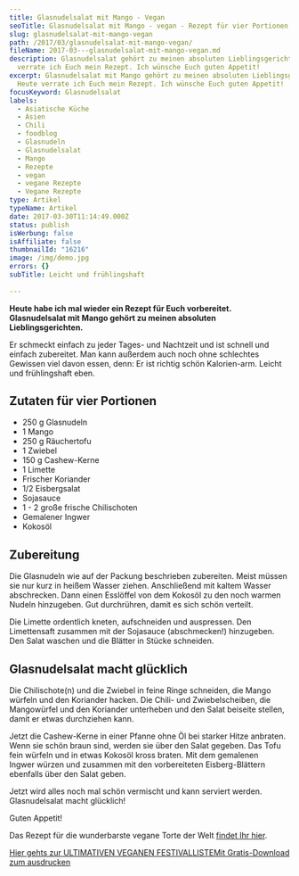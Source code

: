 ```yaml
---
title: Glasnudelsalat mit Mango - Vegan
seoTitle: Glasnudelsalat mit Mango - vegan - Rezept für vier Portionen
slug: glasnudelsalat-mit-mango-vegan
path: /2017/03/glasnudelsalat-mit-mango-vegan/
fileName: 2017-03---glasnudelsalat-mit-mango-vegan.md
description: Glasnudelsalat gehört zu meinen absoluten Lieblingsgerichten. Heute
  verrate ich Euch mein Rezept. Ich wünsche Euch guten Appetit!
excerpt: Glasnudelsalat mit Mango gehört zu meinen absoluten Lieblingsgerichten.
  Heute verrate ich Euch mein Rezept. Ich wünsche Euch guten Appetit!
focusKeyword: Glasnudelsalat
labels:
  - Asiatische Küche
  - Asien
  - Chili
  - foodblog
  - Glasnudeln
  - Glasnudelsalat
  - Mango
  - Rezepte
  - vegan
  - vegane Rezepte
  - Vegane Rezepte
type: Artikel
typeName: Artikel
date: 2017-03-30T11:14:49.000Z
status: publish
isWerbung: false
isAffiliate: false
thumbnailId: "16216"
image: /img/demo.jpg
errors: {}
subTitle: Leicht und frühlingshaft
  
---
```


**Heute habe ich mal wieder ein Rezept für Euch vorbereitet. Glasnudelsalat mit
Mango gehört zu meinen absoluten Lieblingsgerichten.**

Er schmeckt einfach zu jeder Tages- und Nachtzeit und ist schnell und einfach
zubereitet. Man kann außerdem auch noch ohne schlechtes Gewissen viel davon
essen, denn: Er ist richtig schön Kalorien-arm. Leicht und frühlingshaft eben.

## Zutaten für vier Portionen

- 250 g Glasnudeln
- 1 Mango
- 250 g Räuchertofu
- 1 Zwiebel
- 150 g Cashew-Kerne
- 1 Limette
- Frischer Koriander
- 1/2 Eisbergsalat
- Sojasauce
- 1 - 2 große frische Chilischoten
- Gemalener Ingwer
- Kokosöl

## Zubereitung

Die Glasnudeln wie auf der Packung beschrieben zubereiten. Meist müssen sie nur
kurz in heißem Wasser ziehen. Anschließend mit kaltem Wasser abschrecken. Dann
einen Esslöffel von dem Kokosöl zu den noch warmen Nudeln hinzugeben. Gut
durchrühren, damit es sich schön verteilt.

Die Limette ordentlich kneten, aufschneiden und auspressen. Den Limettensaft
zusammen mit der Sojasauce (abschmecken!) hinzugeben. Den Salat waschen und die
Blätter in Stücke schneiden.

## Glasnudelsalat macht glücklich

Die Chilischote(n) und die Zwiebel in feine Ringe schneiden, die Mango würfeln
und den Koriander hacken. Die Chili- und Zwiebelscheiben, die Mangowürfel und
den Koriander unterheben und den Salat beiseite stellen, damit er etwas
durchziehen kann.

Jetzt die Cashew-Kerne in einer Pfanne ohne Öl bei starker Hitze anbraten. Wenn
sie schön braun sind, werden sie über den Salat gegeben. Das Tofu fein würfeln
und in etwas Kokosöl kross braten. Mit dem gemalenen Ingwer würzen und zusammen
mit den vorbereiteten Eisberg-Blättern ebenfalls über den Salat geben.

Jetzt wird alles noch mal schön vermischt und kann serviert werden.
Glasnudelsalat macht glücklich!

Guten Appetit!

Das Rezept für die wunderbarste vegane Torte der Welt
[findet Ihr hier](/2014/09/die-wunderbarste-vegane-torte-der-welt/).

[Hier gehts zur ULTIMATIVEN VEGANEN FESTIVALLISTEMit Gratis-Download zum ausdrucken](/2015/03/die-ultimative-vegane-festivalliste)

  